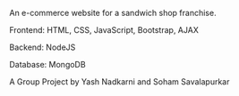 An e-commerce website for a sandwich shop franchise.

Frontend: HTML, CSS, JavaScript, Bootstrap, AJAX

Backend: NodeJS

Database: MongoDB

A Group Project by Yash Nadkarni and Soham Savalapurkar 
